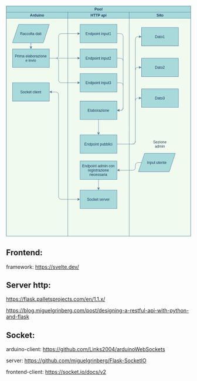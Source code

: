 ![olimpiadi-robotica-arc-server-flusso-0402 (1).png](olimpiadi-robotica-arc-server-flusso-0402.png)

## Frontend:

 framework: https://svelte.dev/

## Server http:

https://flask.palletsprojects.com/en/1.1.x/

https://blog.miguelgrinberg.com/post/designing-a-restful-api-with-python-and-flask

## Socket:

arduino-client: https://github.com/Links2004/arduinoWebSockets

server: https://github.com/miguelgrinberg/Flask-SocketIO

frontend-client: https://socket.io/docs/v2
